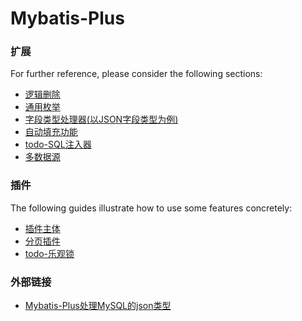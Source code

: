 # Mybatis-Plus

### 扩展

For further reference, please consider the following sections:

* [逻辑删除](https://baomidou.com/pages/6b03c5/)
* [通用枚举](https://baomidou.com/pages/8390a4/)
* [字段类型处理器(以JSON字段类型为例)](https://baomidou.com/pages/fd41d8/)
* [自动填充功能](https://baomidou.com/pages/4c6bcf/)
* [todo-SQL注入器](https://baomidou.com/pages/42ea4a/)
* [多数据源](https://baomidou.com/pages/a61e1b/)

### 插件

The following guides illustrate how to use some features concretely:

* [插件主体](https://baomidou.com/pages/2976a3/)
* [分页插件](https://baomidou.com/pages/97710a/)
* [todo-乐观锁](https://baomidou.com/pages/0d93c0/)

### 外部链接

* [Mybatis-Plus处理MySQL的json类型](https://blog.csdn.net/qq_35098526/article/details/117912886)

